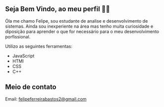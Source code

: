 ## Seja Bem Vindo, ao meu perfil 👨‍🎓

Óla me chamo Felipe, sou estudante de analise e desenvolvimento de sistemas. Ainda sou inexperiente na área mas tenho muita curiosidade e diposição para aprender o que for necessário para o meu desenvolvimento porfissional. 

Utilizo as seguintes ferramentas:

- JavaScript
- HTMl
- CSS
- C++
  

## Meio de contato

Email: felipeferreirabastos2@gmail.com



